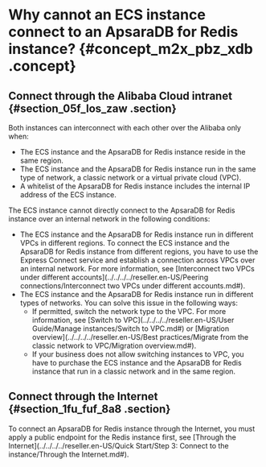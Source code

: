 # Why cannot an ECS instance connect to an ApsaraDB for Redis instance? {#concept_m2x_pbz_xdb .concept}

## Connect through the Alibaba Cloud intranet {#section_05f_los_zaw .section}

Both instances can interconnect with each other over the Alibaba only when:

-   The ECS instance and the ApsaraDB for Redis instance reside in the same region.
-   The ECS instance and the ApsaraDB for Redis instance run in the same type of network, a classic network or a virtual private cloud \(VPC\).
-   A whitelist of the ApsaraDB for Redis instance includes the internal IP address of the ECS instance.

The ECS instance cannot directly connect to the ApsaraDB for Redis instance over an internal network in the following conditions:

-   The ECS instance and the ApsaraDB for Redis instance run in different VPCs in different regions. To connect the ECS instance and the ApsaraDB for Redis instance from different regions, you have to use the Express Connect service and establish a connection across VPCs over an internal network. For more information, see [Interconnect two VPCs under different accounts](../../../../reseller.en-US/Peering connections/Interconnect two VPCs under different accounts.md#).
-   The ECS instance and the ApsaraDB for Redis instance run in different types of networks. You can solve this issue in the following ways:
    -   If permitted, switch the network type to the VPC. For more information, see [Switch to VPC](../../../../reseller.en-US/User Guide/Manage instances/Switch to VPC.md#) or [Migration overview](../../../../reseller.en-US/Best practices/Migrate from the classic network to VPC/Migration overview.md#).
    -   If your business does not allow switching instances to VPC, you have to purchase the ECS instance and the ApsaraDB for Redis instance that run in a classic network and in the same region.

## Connect through the Internet {#section_1fu_fuf_8a8 .section}

To connect an ApsaraDB for Redis instance through the Internet, you must apply a public endpoint for the Redis instance first, see [Through the Internet](../../../../reseller.en-US/Quick Start/Step 3: Connect to the instance/Through the Internet.md#).

